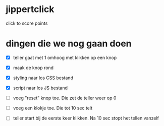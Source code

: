 # jippertclick
click to score points

# dingen die we nog gaan doen

- [x] teller gaat met 1 omhoog met klikken op een knop
- [x] maak de knop rond
- [x] styling naar los CSS bestand
- [x] script naar los JS bestand
- [ ] voeg "reset" knop toe. Die zet de teller weer op 0
- [ ] voeg een klokje toe. Die tot 10 sec telt
- [ ] teller start bij de eerste keer klikken. Na 10 sec stopt het tellen vanzelf

